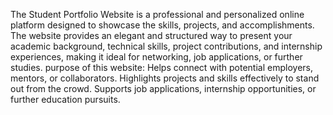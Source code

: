 The Student Portfolio Website is a professional and personalized online platform designed to showcase the skills, projects, and accomplishments. The website provides an elegant and structured way to present your academic background, technical skills, project contributions, and internship experiences, making it ideal for networking, job applications, or further studies.
purpose of this website:
Helps connect with potential employers, mentors, or collaborators.
Highlights projects and skills effectively to stand out from the crowd.
Supports job applications, internship opportunities, or further education pursuits.
